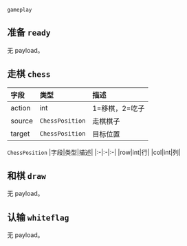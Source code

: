 `gameplay`


## 准备 `ready`  
无 payload。


## 走棋 `chess`
|字段|类型|描述|
|:-|:-|:-|
|action|int|1=移棋，2=吃子|
|source|`ChessPosition`|走棋棋子|
|target|`ChessPosition`|目标位置|

`ChessPosition`
|字段|类型|描述|
|:-|:-|:-|
|row|int|行|
|col|int|列|


## 和棋 `draw`
无 payload。


## 认输 `whiteflag`
无 payload。